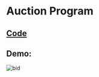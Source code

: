 # Auction Program

## [Code](https://github.com/dylanbuchi/100-days-of-code/blob/main/src/day_9/auction_program.py)

## Demo:

![bid](https://user-images.githubusercontent.com/52018183/104095985-a30ca480-5278-11eb-9422-6ee2bb9da6fa.gif)

